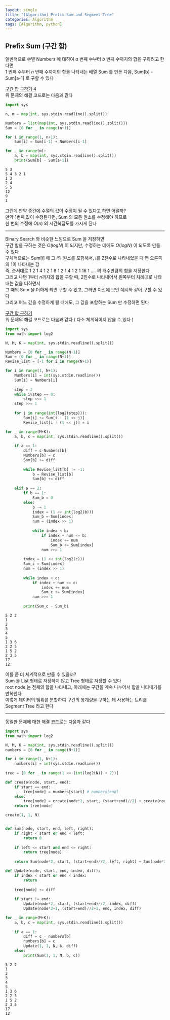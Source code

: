 ```yaml
---
layout: single
title: "[Algorithm] Prefix Sum and Segment Tree"
categories: Algorithm
tags: [Algorithm, python]
---
```



## Prefix Sum (구간 합)
일반적으로 수열 Numbers 에 대하여 $a$ 번째 수부터 $b$ 번째 수까지의 합을 구하려고 한다면  <br>
$1$ 번째 수부터 $n$ 번째 수까지의 합을 나타내는 배열 Sum 를 만든 다음, Sum[b] - Sum[a-1] 로 구할 수 있다

[구간 합 구하기 4](https://www.acmicpc.net/problem/11659) <br>
위 문제의 해결 코드로는 다음과 같다


```python
import sys

n, m = map(int, sys.stdin.readline().split())

Numbers = list(map(int, sys.stdin.readline().split()))
Sum = [0 for _ in range(n+1)]

for i in range(1, n+1):
    Sum[i] = Sum[i-1] + Numbers[i-1]

for _ in range(m):
    a, b = map(int, sys.stdin.readline().split())
    print(Sum[b] - Sum[a-1])
```

    5 3
    5 4 3 2 1
    1 3
    2 4
    5 5
    12
    9
    1

그런데 만약 중간에 수열의 값이 수정이 될 수 있다고 하면 어떨까? <br>
만약 1번째 값이 수정된다면, Sum 의 모든 원소를 수정해야 하므로 <br>
한 번의 수정에 $O(n)$ 의 시간복잡도를 가지게 된다 <br>

<hr>

Binary Search 와 비슷한 느낌으로 Sum 을 저장하면 <br>
구간 합을 구하는 것은 $O(log N)$ 이 되지만, 수정하는 데에도 $O(log N)$ 이 되도록 만들 수 있다 <br>
구체적으로는 Sum[i] 에 그 $i$의 원소를 포함해서, $i$를 2진수로 나타내었을 때 맨 오른쪽의 $1$이 나타내는 값 <br>
즉, 순서대로 $1$ $2$ $1$ $4$ $1$ $2$ $1$ $8$ $1$ $2$ $1$ $4$ $1$ $2$ $1$ $16$ $1$ .... 의 개수만큼의 합을 저장한다 <br>
그러고 나면 $1$부터 $n$까지의 합을 구할 때, 2진수로 나타내어서 왼쪽부터 차례대로 나타내는 값을 더하면서 <br>
그 때의 Sum 을 더하게 되면 구할 수 있고, 그러면 이전에 보인 예시와 같이 구할 수 있다 <br>
그리고 어느 값을 수정하게 될 때에도, 그 값을 포함하는 Sum 만 수정하면 된다

[구간 합 구하기](https://www.acmicpc.net/problem/2042) <br>
위 문제의 해결 코드로는 다음과 같다  ( 다소 체계적이지 않을 수 있다 )


```python
import sys
from math import log2

N, M, K = map(int, sys.stdin.readline().split())

Numbers = [0 for _ in range(N+1)]
Sum = [0 for _ in range(N+1)]
Revise_list = [-1 for i in range(N+1)]

for i in range(1, N+1):
    Numbers[i] = int(sys.stdin.readline())
    Sum[i] = Numbers[i]
    
    step = 2
    while i%step == 0:
        step <<= 1
    step >>= 1
    
    for j in range(int(log2(step))):
        Sum[i] += Sum[i - (1 << j)]
        Revise_list[i - (1 << j)] = i

for _ in range(M+K):
    a, b, c = map(int, sys.stdin.readline().split())
    
    if a == 1:
        diff = c-Numbers[b]
        Numbers[b] = c
        Sum[b] += diff
        
        while Revise_list[b] != -1:
            b = Revise_list[b]
            Sum[b] += diff
        
    elif a == 2:
        if b == 1:
            Sum_b = 0
        else:
            b -= 1
            index = (1 << int(log2(b)))
            Sum_b = Sum[index]
            num = (index >> 1)
        
            while index < b:
                if index + num <= b:
                    index += num
                    Sum_b += Sum[index]
                num >>= 1
            
        index = (1 << int(log2(c)))
        Sum_c = Sum[index]
        num = (index >> 1)
        
        while index < c:
            if index + num <= c:
                index += num
                Sum_c += Sum[index]
            num >>= 1
                
        print(Sum_c - Sum_b)
```

    5 2 2
    1
    2
    3
    4
    5
    1 3 6
    2 2 5
    1 5 2
    2 3 5
    17
    12

이를 좀 더 체계적으로 만들 수 있을까? <br>
Sum 을 List 형태로 저장하지 않고 Tree 형태로 저장할 수 있다 <br>
root node 는 전체의 합을 나타내고, 아래에는 구간을 계속 나누어서 합을 나타내기를 반복한다 <br>
이렇게 데이터의 범위를 분할하여 구간의 통계량을 구하는 데 사용하는 트리를 Segment Tree 라고 한다 <br>

<hr>

동일한 문제에 대한 해결 코드로는 다음과 같다


```python
import sys
from math import log2

N, M, K = map(int, sys.stdin.readline().split())
numbers = [0 for _ in range(N+1)]

for i in range(1, N+1):
    numbers[i] = int(sys.stdin.readline())
    
tree = [0 for _ in range(1 << (int(log2(N)) + 2))]

def create(node, start, end):
    if start == end:
        tree[node] = numbers[start] # numbers[end]
    else:
        tree[node] = create(node*2, start, (start+end)//2) + create(node*2+1, (start+end)//2+1, end)
    return tree[node]

create(1, 1, N)


def Sum(node, start, end, left, right):
    if right < start or end < left:
        return 0
    
    if left <= start and end <= right:
        return tree[node]
    
    return Sum(node*2, start, (start+end)//2, left, right) + Sum(node*2+1, (start+end)//2+1, end, left, right)

def Update(node, start, end, index, diff):
    if index < start or end < index:
        return
    
    tree[node] += diff
    
    if start != end:
        Update(node*2, start, (start+end)//2, index, diff)
        Update(node*2+1, (start+end)//2+1, end, index, diff)

for _ in range(M+K):
    a, b, c = map(int, sys.stdin.readline().split())
    
    if a == 1:
        diff = c - numbers[b]
        numbers[b] = c
        Update(1, 1, N, b, diff)
    else:
        print(Sum(1, 1, N, b, c))
```

    5 2 2
    1
    2
    3
    4
    5
    1 3 6
    2 2 5
    1 5 2
    2 3 5
    17
    12
